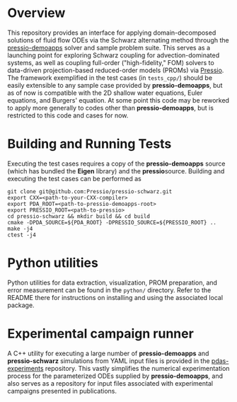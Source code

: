 
# Overview

This repository provides an interface for applying domain-decomposed solutions of fluid flow ODEs via the Schwarz alternating method through the [pressio-demoapps](https://github.com/Pressio/pressio-demoapps) solver and sample problem suite. This serves as a launching point for exploring Schwarz coupling for advection-dominated systems, as well as coupling full-order ("high-fidelity," FOM) solvers to data-driven projection-based reduced-order models (PROMs) via [Pressio](https://github.com/Pressio/pressio). The framework exemplified in the test cases (in ```tests_cpp/```) should be easily extensible to any sample case provided by **pressio-demoapps**, but as of now is compatible with the 2D shallow water equations, Euler equations, and Burgers' equation. At some point this code may be reworked to apply more generally to codes other than **pressio-demoapps**, but is restricted to this code and cases for now.

# Building and Running Tests

Executing the test cases requires a copy of the **pressio-demoapps** source (which has bundled the **Eigen** library)
and the **pressio**source. Building and executing the test cases can be performed as

```
git clone git@github.com:Pressio/pressio-schwarz.git
export CXX=<path-to-your-CXX-compiler>
export PDA_ROOT=<path-to-pressio-demoapps-root>
export PRESSIO_ROOT=<path-to-pressio>
cd pressio-schwarz && mkdir build && cd build
cmake -DPDA_SOURCE=${PDA_ROOT} -DPRESSIO_SOURCE=${PRESSIO_ROOT} ..
make -j4
ctest -j4
```

# Python utilities

Python utilities for data extraction, visualization, PROM preparation, and error measurement can be found in the ```python/``` directory. Refer to the README there for instructions on installing and using the associated local package.

# Experimental campaign runner

A C++ utility for executing a large number of **pressio-demoapps** and **pressio-schwarz** simulations from YAML input files is provided in the [pdas-experiments](https://github.com/sandialabs/pdas-experiments) repository. This vastly simplifies the numerical experimentation process for the parameterized ODEs supplied by **pressio-demoapps**, and also serves as a repository for input files associated with experimental campaigns presented in publications.